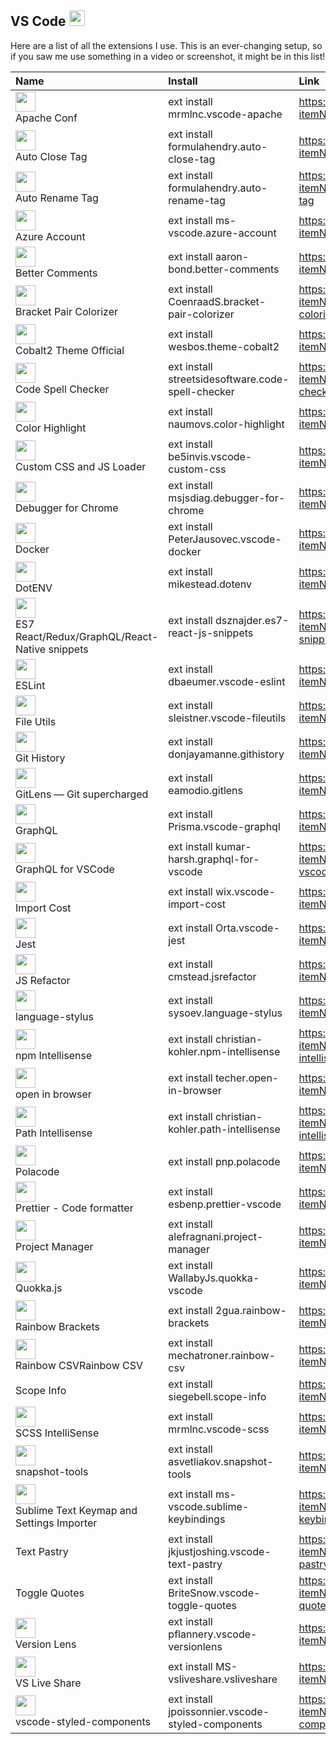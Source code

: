 <!-- Image from: https://github.com/flathub/com.visualstudio.code/issues/13#issuecomment-361267684 -->

## VS Code <img src="https://user-images.githubusercontent.com/66894/35516274-a74fd78c-050b-11e8-9e6e-b104c06dd9bc.png"  width="25" height="25">

Here are a list of all the extensions I use. This is an ever-changing setup, so if you saw me use something in a video or screenshot, it might be in this list!

<!-- Images from: https://marketplace.visualstudio.com/VSCode -->

| Name                                                                                                                                                                                                                            | Install                                           | Link                                                                                      |
| :------------------------------------------------------------------------------------------------------------------------------------------------------------------------------------------------------------------------------ | :------------------------------------------------ | :---------------------------------------------------------------------------------------- |
| <img src="https://mrmlnc.gallerycdn.vsassets.io/extensions/mrmlnc/vscode-apache/1.1.1/1488727039706/Microsoft.VisualStudio.Services.Icons.Default" width="32"> <br> Apache Conf                                                 | ext install mrmlnc.vscode-apache                  | https://marketplace.visualstudio.com/items?itemName=mrmlnc.vscode-apache                  |
| <img src="https://formulahendry.gallerycdn.vsassets.io/extensions/formulahendry/auto-close-tag/0.5.6/1518852273382/Microsoft.VisualStudio.Services.Icons.Default" width="32"> <br> Auto Close Tag                               | ext install formulahendry.auto-close-tag          | https://marketplace.visualstudio.com/items?itemName=formulahendry.auto-close-tag          |
| <img src="https://formulahendry.gallerycdn.vsassets.io/extensions/formulahendry/auto-rename-tag/0.0.15/1509790377763/Microsoft.VisualStudio.Services.Icons.Default" width="32"> <br> Auto Rename Tag                            | ext install formulahendry.auto-rename-tag         | https://marketplace.visualstudio.com/items?itemName=formulahendry.auto-rename-tag         |
| <img src="https://ms-vscode.gallerycdn.vsassets.io/extensions/ms-vscode/azure-account/0.4.3/1533307493397/Microsoft.VisualStudio.Services.Icons.Default" width="32"> <br> Azure Account                                         | ext install ms-vscode.azure-account               | https://marketplace.visualstudio.com/items?itemName=ms-vscode.azure-account               |
| <img src="https://aaron-bond.gallerycdn.vsassets.io/extensions/aaron-bond/better-comments/1.3.0/1536874978108/Microsoft.VisualStudio.Services.Icons.Default" width="32"> <br> Better Comments                                   | ext install aaron-bond.better-comments            | https://marketplace.visualstudio.com/items?itemName=aaron-bond.better-comments            |
| <img src="https://coenraads.gallerycdn.vsassets.io/extensions/coenraads/bracket-pair-colorizer/1.0.60/1537012563426/Microsoft.VisualStudio.Services.Icons.Default" width="32"> <br> Bracket Pair Colorizer                      | ext install CoenraadS.bracket-pair-colorizer      | https://marketplace.visualstudio.com/items?itemName=CoenraadS.bracket-pair-colorizer      |
| <img src="https://wesbos.gallerycdn.vsassets.io/extensions/wesbos/theme-cobalt2/2.1.6/1518187833661/Microsoft.VisualStudio.Services.Icons.Default" width="32"> <br> Cobalt2 Theme Official                                      | ext install wesbos.theme-cobalt2                  | https://marketplace.visualstudio.com/items?itemName=wesbos.theme-cobalt2                  |
| <img src="https://streetsidesoftware.gallerycdn.vsassets.io/extensions/streetsidesoftware/code-spell-checker/1.6.10/1525284241417/Microsoft.VisualStudio.Services.Icons.Default" width="32"> <br> Code Spell Checker            | ext install streetsidesoftware.code-spell-checker | https://marketplace.visualstudio.com/items?itemName=streetsidesoftware.code-spell-checker |
| <img src="https://naumovs.gallerycdn.vsassets.io/extensions/naumovs/color-highlight/2.3.0/1499789961213/Microsoft.VisualStudio.Services.Icons.Default" width="32"> <br> Color Highlight                                         | ext install naumovs.color-highlight               | https://marketplace.visualstudio.com/items?itemName=naumovs.color-highlight               |
| <img src="https://be5invis.gallerycdn.vsassets.io/extensions/be5invis/vscode-custom-css/3.0.0/1537015799428/Microsoft.VisualStudio.Services.Icons.Default" width="32"> <br> Custom CSS and JS Loader                            | ext install be5invis.vscode-custom-css            | https://marketplace.visualstudio.com/items?itemName=be5invis.vscode-custom-css            |
| <img src="https://msjsdiag.gallerycdn.vsassets.io/extensions/msjsdiag/debugger-for-chrome/4.10.1/1536726054456/Microsoft.VisualStudio.Services.Icons.Default" width="32"> <br> Debugger for Chrome                              | ext install msjsdiag.debugger-for-chrome          | https://marketplace.visualstudio.com/items?itemName=msjsdiag.debugger-for-chrome          |
| <img src="https://peterjausovec.gallerycdn.vsassets.io/extensions/peterjausovec/vscode-docker/0.2.0/1536265588965/Microsoft.VisualStudio.Services.Icons.Default" width="32"> <br> Docker                                        | ext install PeterJausovec.vscode-docker           | https://marketplace.visualstudio.com/items?itemName=PeterJausovec.vscode-docker           |
| <img src="https://mikestead.gallerycdn.vsassets.io/extensions/mikestead/dotenv/1.0.1/1519894859412/Microsoft.VisualStudio.Services.Icons.Default" width="32"> <br> DotENV                                                       | ext install mikestead.dotenv                      | https://marketplace.visualstudio.com/items?itemName=mikestead.dotenv                      |
| <img src="https://dsznajder.gallerycdn.vsassets.io/extensions/dsznajder/es7-react-js-snippets/1.8.6/1535318701167/Microsoft.VisualStudio.Services.Icons.Default" width="32"> <br> ES7 React/Redux/GraphQL/React-Native snippets | ext install dsznajder.es7-react-js-snippets       | https://marketplace.visualstudio.com/items?itemName=dsznajder.es7-react-js-snippets       |
| <img src="https://dbaeumer.gallerycdn.vsassets.io/extensions/dbaeumer/vscode-eslint/1.6.0/1536661436008/Microsoft.VisualStudio.Services.Icons.Default" width="32"> <br> ESLint                                                  | ext install dbaeumer.vscode-eslint                | https://marketplace.visualstudio.com/items?itemName=dbaeumer.vscode-eslint                |
| <img src="https://sleistner.gallerycdn.vsassets.io/extensions/sleistner/vscode-fileutils/2.10.3/1529063805767/Microsoft.VisualStudio.Services.Icons.Default" width="32"> <br> File Utils                                        | ext install sleistner.vscode-fileutils            | https://marketplace.visualstudio.com/items?itemName=sleistner.vscode-fileutils            |
| <img src="https://donjayamanne.gallerycdn.vsassets.io/extensions/donjayamanne/githistory/0.4.2/1531844658978/Microsoft.VisualStudio.Services.Icons.Default" width="32"> <br> Git History                                        | ext install donjayamanne.githistory               | https://marketplace.visualstudio.com/items?itemName=donjayamanne.githistory               |
| <img src="https://eamodio.gallerycdn.vsassets.io/extensions/eamodio/gitlens/8.5.6/1534910556653/Microsoft.VisualStudio.Services.Icons.Default" width="32"> <br> GitLens — Git supercharged                                      | ext install eamodio.gitlens                       | https://marketplace.visualstudio.com/items?itemName=eamodio.gitlens                       |
| <img src="https://prisma.gallerycdn.vsassets.io/extensions/prisma/vscode-graphql/0.1.5/1536586689578/Microsoft.VisualStudio.Services.Icons.Default" width="32"> <br> GraphQL                                                    | ext install Prisma.vscode-graphql                 | https://marketplace.visualstudio.com/items?itemName=Prisma.vscode-graphql                 |
| <img src="https://kumar-harsh.gallerycdn.vsassets.io/extensions/kumar-harsh/graphql-for-vscode/1.12.1/1532879005214/Microsoft.VisualStudio.Services.Icons.Default" width="32"> <br> GraphQL for VSCode                          | ext install kumar-harsh.graphql-for-vscode        | https://marketplace.visualstudio.com/items?itemName=kumar-harsh.graphql-for-vscode        |
| <img src="https://wix.gallerycdn.vsassets.io/extensions/wix/vscode-import-cost/2.9.0/1536299500373/Microsoft.VisualStudio.Services.Icons.Default" width="32"> <br> Import Cost                                                  | ext install wix.vscode-import-cost                | https://marketplace.visualstudio.com/items?itemName=wix.vscode-import-cost                |
| <img src="https://orta.gallerycdn.vsassets.io/extensions/orta/vscode-jest/2.9.0/1532373745486/Microsoft.VisualStudio.Services.Icons.Default" width="32"> <br> Jest                                                              | ext install Orta.vscode-jest                      | https://marketplace.visualstudio.com/items?itemName=Orta.vscode-jest                      |
| <img src="https://cmstead.gallerycdn.vsassets.io/extensions/cmstead/jsrefactor/2.14.1/1534546853617/Microsoft.VisualStudio.Services.Icons.Default" width="32"> <br> JS Refactor                                                 | ext install cmstead.jsrefactor                    | https://marketplace.visualstudio.com/items?itemName=cmstead.jsrefactor                    |
| <img src="https://sysoev.gallerycdn.vsassets.io/extensions/sysoev/language-stylus/1.10.0/1534779680970/Microsoft.VisualStudio.Services.Icons.Default" width="32"> <br> language-stylus                                          | ext install sysoev.language-stylus                | https://marketplace.visualstudio.com/items?itemName=sysoev.language-stylus                |
| <img src="https://christian-kohler.gallerycdn.vsassets.io/extensions/christian-kohler/npm-intellisense/1.3.0/1487797010221/Microsoft.VisualStudio.Services.Icons.Default" width="32"> <br> npm Intellisense                     | ext install christian-kohler.npm-intellisense     | https://marketplace.visualstudio.com/items?itemName=christian-kohler.npm-intellisense     |
| <img src="https://techer.gallerycdn.vsassets.io/extensions/techer/open-in-browser/2.0.0/1534049617896/Microsoft.VisualStudio.Services.Icons.Default" width="32"> <br> open in browser                                           | ext install techer.open-in-browser                | https://marketplace.visualstudio.com/items?itemName=techer.open-in-browser                |
| <img src="https://christian-kohler.gallerycdn.vsassets.io/extensions/christian-kohler/path-intellisense/1.4.2/1494488953003/Microsoft.VisualStudio.Services.Icons.Default" width="32"> <br> Path Intellisense                   | ext install christian-kohler.path-intellisense    | https://marketplace.visualstudio.com/items?itemName=christian-kohler.path-intellisense    |
| <img src="https://pnp.gallerycdn.vsassets.io/extensions/pnp/polacode/0.2.2/1519112191261/Microsoft.VisualStudio.Services.Icons.Default" width="32"> <br> Polacode                                                               | ext install pnp.polacode                          | https://marketplace.visualstudio.com/items?itemName=pnp.polacode                          |
| <img src="https://esbenp.gallerycdn.vsassets.io/extensions/esbenp/prettier-vscode/1.6.1/1533816304474/Microsoft.VisualStudio.Services.Icons.Default" width="32"> <br> Prettier - Code formatter                                 | ext install esbenp.prettier-vscode                | https://marketplace.visualstudio.com/items?itemName=esbenp.prettier-vscode                |
| <img src="https://alefragnani.gallerycdn.vsassets.io/extensions/alefragnani/project-manager/9.0.0/1537327344243/Microsoft.VisualStudio.Services.Icons.Default" width="32"> <br> Project Manager                                 | ext install alefragnani.project-manager           | https://marketplace.visualstudio.com/items?itemName=alefragnani.project-manager           |
| <img src="https://wallabyjs.gallerycdn.vsassets.io/extensions/wallabyjs/quokka-vscode/1.0.149/1537003460782/Microsoft.VisualStudio.Services.Icons.Default" width="32"> <br> Quokka.js                                           | ext install WallabyJs.quokka-vscode               | https://marketplace.visualstudio.com/items?itemName=WallabyJs.quokka-vscode               |
| <img src="https://2gua.gallerycdn.vsassets.io/extensions/2gua/rainbow-brackets/0.0.6/1474455607820/Microsoft.VisualStudio.Services.Icons.Default" width="32"> <br> Rainbow Brackets                                             | ext install 2gua.rainbow-brackets                 | https://marketplace.visualstudio.com/items?itemName=2gua.rainbow-brackets                 |
| <img src="https://mechatroner.gallerycdn.vsassets.io/extensions/mechatroner/rainbow-csv/0.5.0/1535766192850/Microsoft.VisualStudio.Services.Icons.Default" width="32"> <br> Rainbow CSVRainbow CSV                              | ext install mechatroner.rainbow-csv               | https://marketplace.visualstudio.com/items?itemName=mechatroner.rainbow-csv               |
| Scope Info                                                                                                                                                                                                                      | ext install siegebell.scope-info                  | https://marketplace.visualstudio.com/items?itemName=siegebell.scope-info                  |
| <img src="https://mrmlnc.gallerycdn.vsassets.io/extensions/mrmlnc/vscode-scss/0.6.2/1488723795749/Microsoft.VisualStudio.Services.Icons.Default" width="32"> <br> SCSS IntelliSense                                             | ext install mrmlnc.vscode-scss                    | https://marketplace.visualstudio.com/items?itemName=mrmlnc.vscode-scss                    |
| <img src="https://asvetliakov.gallerycdn.vsassets.io/extensions/asvetliakov/snapshot-tools/0.0.7/1509066699874/Microsoft.VisualStudio.Services.Icons.Default" width="32"> <br> snapshot-tools                                   | ext install asvetliakov.snapshot-tools            | https://marketplace.visualstudio.com/items?itemName=asvetliakov.snapshot-tools            |
| <img src="https://ms-vscode.gallerycdn.vsassets.io/extensions/ms-vscode/sublime-keybindings/4.0.0/1525091654964/Microsoft.VisualStudio.Services.Icons.Default" width="32"> <br> Sublime Text Keymap and Settings Importer       | ext install ms-vscode.sublime-keybindings         | https://marketplace.visualstudio.com/items?itemName=ms-vscode.sublime-keybindings         |
| Text Pastry                                                                                                                                                                                                                     | ext install jkjustjoshing.vscode-text-pastry      | https://marketplace.visualstudio.com/items?itemName=jkjustjoshing.vscode-text-pastry      |
| Toggle Quotes                                                                                                                                                                                                                   | ext install BriteSnow.vscode-toggle-quotes        | https://marketplace.visualstudio.com/items?itemName=BriteSnow.vscode-toggle-quotes        |
| <img src="https://pflannery.gallerycdn.vsassets.io/extensions/pflannery/vscode-versionlens/0.21.1/1527857898960/Microsoft.VisualStudio.Services.Icons.Default" width="32"> <br> Version Lens                                    | ext install pflannery.vscode-versionlens          | https://marketplace.visualstudio.com/items?itemName=pflannery.vscode-versionlens          |
| <img src="https://ms-vsliveshare.gallerycdn.vsassets.io/extensions/ms-vsliveshare/vsliveshare/0.3.709/1537292371462/Microsoft.VisualStudio.Services.Icons.Default" width="32"> <br> VS Live Share                               | ext install MS-vsliveshare.vsliveshare            | https://marketplace.visualstudio.com/items?itemName=MS-vsliveshare.vsliveshare            |
| <img src="https://jpoissonnier.gallerycdn.vsassets.io/extensions/jpoissonnier/vscode-styled-components/0.0.21/1531325271018/Microsoft.VisualStudio.Services.Icons.Default" width="32"> <br> vscode-styled-components            | ext install jpoissonnier.vscode-styled-components | https://marketplace.visualstudio.com/items?itemName=jpoissonnier.vscode-styled-components |

<!-- |  |  |  | -->
